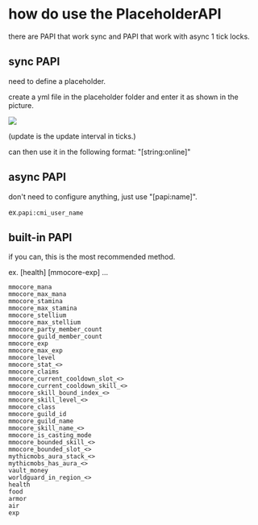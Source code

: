 # how do use the PlaceholderAPI
there are PAPI that work sync and PAPI that work with async 1 tick locks.

## sync PAPI
need to define a placeholder.

create a yml file in the placeholder folder and enter it as shown in the picture.

![](https://i.imgur.com/e6cF0P0.png)

(update is the update interval in ticks.)

can then use it in the following format: "[string:online]"

## async PAPI
don't need to configure anything, just use "[papi:name]".

ex.`papi:cmi_user_name`

## built-in PAPI
if you can, this is the most recommended method.

ex. [health] [mmocore-exp] ...

```
mmocore_mana
mmocore_max_mana
mmocore_stamina
mmocore_max_stamina
mmocore_stellium
mmocore_max_stellium
mmocore_party_member_count
mmocore_guild_member_count
mmocore_exp
mmocore_max_exp
mmocore_level
mmocore_stat_<>
mmocore_claims
mmocore_current_cooldown_slot_<>
mmocore_current_cooldown_skill_<>
mmocore_skill_bound_index_<>
mmocore_skill_level_<>
mmocore_class
mmocore_guild_id
mmocore_guild_name
mmocore_skill_name_<>
mmocore_is_casting_mode
mmocore_bounded_skill_<>
mmocore_bounded_slot_<>
mythicmobs_aura_stack_<>
mythicmobs_has_aura_<>
vault_money
worldguard_in_region_<>
health
food
armor
air
exp
```